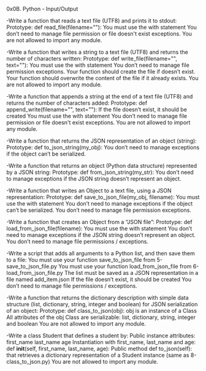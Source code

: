 0x0B. Python - Input/Output

-Write a function that reads a text file (UTF8) and prints it to
stdout:
Prototype: def read_file(filename=""):
You must use the with statement
You don’t need to manage file permission or file doesn't exist
exceptions.
You are not allowed to import any module.

-Write a function that writes a string to a text file (UTF8) and
returns the number of characters written:
Prototype: def write_file(filename="", text=""):
You must use the with statement
You don’t need to manage file permission exceptions.
Your function should create the file if doesn’t exist.
Your function should overwrite the content of the file if it already
exists.
You are not allowed to import any module.

-Write a function that appends a string at the end of a text file
(UTF8) and returns the number of characters added:
Prototype: def append_write(filename="", text=""):
If the file doesn’t exist, it should be created
You must use the with statement
You don’t need to manage file permission or file doesn't exist
exceptions.
You are not allowed to import any module.

-Write a function that returns the JSON representation of an object
(string):
Prototype: def to_json_string(my_obj):
You don’t need to manage exceptions if the object can’t be serialized.

-Write a function that returns an object (Python data structure)
represented by a JSON string:
Prototype: def from_json_string(my_str):
You don’t need to manage exceptions if the JSON string doesn’t
represent an object.

-Write a function that writes an Object to a text file, using a JSON
representation:
Prototype: def save_to_json_file(my_obj, filename):
You must use the with statement
You don’t need to manage exceptions if the object can’t be serialized.
You don’t need to manage file permission exceptions.

-Write a function that creates an Object from a “JSON file”:
Prototype: def load_from_json_file(filename):
You must use the with statement
You don’t need to manage exceptions if the JSON string doesn’t
represent an object.
You don’t need to manage file permissions / exceptions.

-Write a script that adds all arguments to a Python list, and then
save them to a file:
You must use your function save_to_json_file from
5-save_to_json_file.py
You must use your function load_from_json_file from
6-load_from_json_file.py
The list must be saved as a JSON representation in a file named
add_item.json
If the file doesn’t exist, it should be created
You don’t need to manage file permissions / exceptions.

-Write a function that returns the dictionary description with simple
data structure (list, dictionary, string, integer and boolean)
for JSON serialization of an object:
Prototype: def class_to_json(obj):
obj is an instance of a Class
All attributes of the obj Class are serializable: list,
dictionary, string, integer and boolean
You are not allowed to import any module.

-Write a class Student that defines a student by:
Public instance attributes:
first_name
last_name
age
Instantiation with first_name, last_name and age:
def __init__(self, first_name, last_name, age):
Public method def to_json(self): that retrieves a dictionary
representation of a Student instance (same as 8-class_to_json.py)
You are not allowed to import any module.